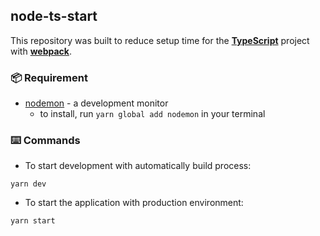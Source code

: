 ## node-ts-start
This repository was built to reduce setup time for the **[TypeScript](https://www.typescriptlang.org/)** project with **[webpack](https://webpack.js.org/)**.

### 📦 Requirement

- [nodemon](https://nodemon.io/) - a development monitor
  - to install, run `yarn global add nodemon` in your terminal

### ⌨️ Commands

- To start development with automatically build process:  
```
yarn dev
```

- To start the application with production environment:
```bash
yarn start
```